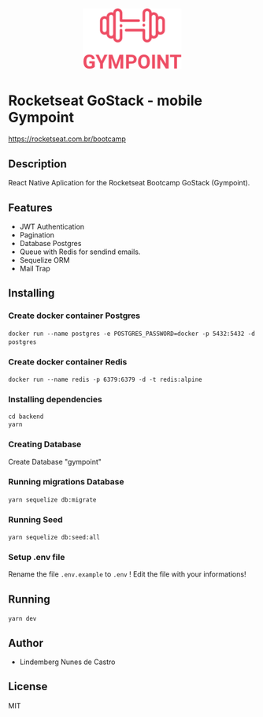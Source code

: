 <h1 align="center">
  <img alt="Gympoint" title="Gympoint" src="../.github/logo.png" width="200px" />
</h1>

# Rocketseat GoStack - mobile Gympoint

https://rocketseat.com.br/bootcamp

## Description

React Native Aplication for the Rocketseat Bootcamp GoStack (Gympoint).

## Features

- JWT Authentication
- Pagination
- Database Postgres
- Queue with Redis for sendind emails.
- Sequelize ORM
- Mail Trap

## Installing

### Create docker container Postgres

`docker run --name postgres -e POSTGRES_PASSWORD=docker -p 5432:5432 -d postgres`

### Create docker container Redis

`docker run --name redis -p 6379:6379 -d -t redis:alpine`

### Installing dependencies

```
cd backend
yarn
```

### Creating Database

Create Database "gympoint"

### Running migrations Database

`yarn sequelize db:migrate`

### Running Seed

`yarn sequelize db:seed:all`

### Setup .env file

Rename the file `.env.example` to `.env` !
Edit the file with your informations!

## Running

`yarn dev`

## Author

- Lindemberg Nunes de Castro

## License

MIT
